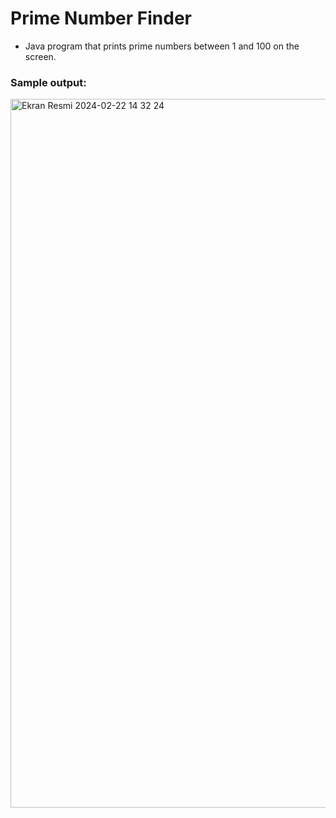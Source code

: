 # Prime Number Finder
- Java program that prints prime numbers between 1 and 100 on the screen.
### Sample output:
<img width="1134" alt="Ekran Resmi 2024-02-22 14 32 24" src="https://github.com/enisHatipoglu23/WebDevelopment-Bootcamp/assets/83842630/bb6036a0-3c57-4def-b089-56417093bc53">
